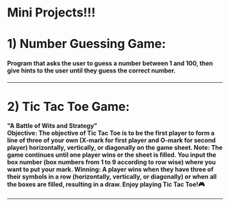 # Mini Projects!!!
<body>
<h1> 1) Number Guessing Game: <h4> Program that asks the user to guess a number between 1 and 100, 
 then give hints to the user until they guess the correct number. </h4> </h1>
 <hr>
<h1> 2) Tic Tac Toe Game: <h4> "A Battle of Wits and Strategy"<br>
Objective: The objective of Tic Tac Toe is to be the first player to form a line of three of your own (X-mark for first player and O-mark for second player) horizontally, vertically, or diagonally on the game sheet. Note: The game continues until one player wins or the sheet is filled. You input the box number (box numbers from 1 to 9 according to row wise) where you want to put your mark. Winning: A player wins when they have three of their symbols in a row (horizontally, vertically, or diagonally) or when all the boxes are filled, resulting in a draw.
Enjoy playing Tic Tac Toe!🎮
 </h4> </h1>
 <hr>

</body>
